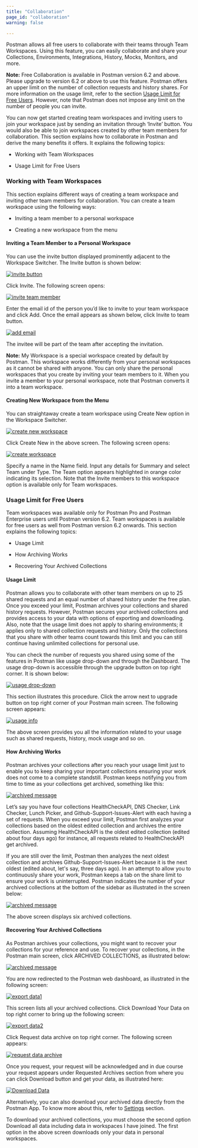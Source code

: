 ```yaml
---
title: "Collaboration"
page_id: "collaboration"
warning: false

---
```

Postman allows all free users to collaborate with their teams through Team Workspaces. Using this feature, you can easily collaborate and share your Collections, Environments, Integrations, History, Mocks, Monitors, and more. 

**Note:**  Free Collaboration is available in Postman version 6.2 and above. Please upgrade to version 6.2 or above to use this feature. Postman offers an upper limit on the number of collection requests and history shares. For more information on the usage limit, refer to the section [Usage Limit for Free Users](#usage-limit-for-free-users). However, note that Postman does not impose any limit on the number of people you can invite. 

You can now get started creating team workspaces and inviting users to join your workspace just by sending an invitation through ‘Invite’ button. You would also be able to join workspaces created by other team members for collaboration. This section explains how to collaborate in Postman and derive the many benefits it offers. It explains the following topics: 

* Working with Team Workspaces 

* Usage Limit for Free Users

### Working with Team Workspaces

This section explains different ways of creating a team workspace and inviting other team members for collaboration. You can create a team workspace using the following ways:

* Inviting a team member to a personal workspace

* Creating a new workspace from the menu

#### Inviting a Team Member to a Personal Workspace

You can use the invite button displayed prominently adjacent to the Workspace Switcher. The Invite button is shown below: 

[![invite button](https://s3.amazonaws.com/postman-static-getpostman-com/postman-docs/Invite-Button.png)](https://s3.amazonaws.com/postman-static-getpostman-com/postman-docs/Invite-Button.png)

Click Invite. The following screen opens:

[![invite team member](https://s3.amazonaws.com/postman-static-getpostman-com/postman-docs/InvitetoTeam1.png)](https://s3.amazonaws.com/postman-static-getpostman-com/postman-docs/InvitetoTeam1.png)
 

Enter the email id of the person you’d like to invite to your team workspace and click Add. Once the email appears as shown below, click Invite to team button. 

[![add email](https://s3.amazonaws.com/postman-static-getpostman-com/postman-docs/Email_add.png)](https://s3.amazonaws.com/postman-static-getpostman-com/postman-docs/Email_add.png)
 
The invitee will be part of the team after accepting the invitation. 

**Note:** My Workspace is a special workspace created by default by Postman. This workspace works differently from your personal workspaces as it cannot be shared with anyone. You can only share the personal workspaces that you create by inviting your team members to it. When you invite a member to your personal workspace, note that Postman converts it into a team workspace.  

#### **Creating New Workspace from the Menu**

You can straightaway create a team workspace using Create New option in the Workspace Switcher. 

[![create new workspace](https://s3.amazonaws.com/postman-static-getpostman-com/postman-docs/MyWorkspace1.png)](https://s3.amazonaws.com/postman-static-getpostman-com/postman-docs/MyWorkspace1.png)

Click Create New in the above screen. The following screen opens:

[![create workspace](https://s3.amazonaws.com/postman-static-getpostman-com/postman-docs/CreateNewWorkspace.png)](https://s3.amazonaws.com/postman-static-getpostman-com/postman-docs/CreateNewWorkspace.png)
 
Specify a name in the Name field. Input any details for Summary and select Team under Type. The Team option appears highlighted in orange color indicating its selection. Note that the Invite members to this workspace option is available only for Team workspaces. 

### **Usage Limit for Free Users**

Team workspaces was available only for Postman Pro and Postman Enterprise users until Postman version 6.2. Team workspaces is available for free users as well from Postman version 6.2 onwards. This section explains the following topics: 

* Usage Limit

* How Archiving Works

* Recovering Your Archived Collections

#### **Usage Limit**

Postman allows you to collaborate with other team members on up to 25 shared requests and an equal number of shared history under the free plan. Once you exceed your limit, Postman archives your collections and shared history requests. However, Postman secures your archived collections and provides access to your data with options of exporting and downloading. Also, note that the usage limit does not apply to sharing environments; it applies only to shared collection requests and history. Only the collections that you share with other teams count towards this limit and you can still continue having unlimited collections for personal use. 

You can check the number of requests you shared using some of the features in Postman like usage drop-down and through the Dashboard. The usage drop-down is accessible through the upgrade button on top right corner. It is shown below:

[![usage drop-down](https://s3.amazonaws.com/postman-static-getpostman-com/postman-docs/Usage+drop-down.png)](https://s3.amazonaws.com/postman-static-getpostman-com/postman-docs/Usage+drop-down.png)

This section illustrates this procedure. Click the arrow next to upgrade button on top right corner of your Postman main screen. The following screen appears:

[![usage info](https://s3.amazonaws.com/postman-static-getpostman-com/postman-docs/UsageInfo1.png)](https://s3.amazonaws.com/postman-static-getpostman-com/postman-docs/UsageInfo1.png)
 
The above screen provides you all the information related to your usage such as shared requests, history, mock usage and so on. 

#### **How Archiving Works**

 Postman archives your collections after you reach your usage limit just to enable you to keep sharing your important collections ensuring your work does not come to a complete standstill. Postman keeps notifying you from time to time as your collections get archived, something like this: 

[![archived message](https://s3.amazonaws.com/postman-static-getpostman-com/postman-docs/ArchiveMsg1.png)](https://s3.amazonaws.com/postman-static-getpostman-com/postman-docs/ArchiveMsg1.png)  

Let’s say you have four collections HealthCheckAPI, DNS Checker, Link Checker, Lunch Picker, and Github-Support-Issues-Alert with each having a set of requests. When you exceed your limit, Postman first analyzes your collections based on the oldest edited collection and archives the entire collection. Assuming HealthCheckAPI is the oldest edited collection (edited about four days ago) for instance, all requests related to HealthCheckAPI get archived. 

If you are still over the limit, Postman then analyzes the next oldest collection and archives Github-Support-Issues-Alert because it is the next oldest (edited about, let's say, three days ago). In an attempt to allow you to continuously share your work, Postman keeps a tab on the share limit to ensure your work is uninterrupted. Postman indicates the number of your archived collections at the bottom of the sidebar as illustrated in the screen below: 

[![archived message](https://s3.amazonaws.com/postman-static-getpostman-com/postman-docs/ArchiveMsg2.png)](https://s3.amazonaws.com/postman-static-getpostman-com/postman-docs/ArchiveMsg2.png)  

The above screen displays six archived collections. 

#### **Recovering Your Archived Collections**

As Postman archives your collections, you might want to recover your collections for your reference and use. To recover your collections, in the Postman main screen, click ARCHIVED COLLECTIONS, as illustrated below:

[![archived message](https://s3.amazonaws.com/postman-static-getpostman-com/postman-docs/ArchiveMsg2.png)](https://s3.amazonaws.com/postman-static-getpostman-com/postman-docs/ArchiveMsg2.png)  

You are now redirected to the Postman web dashboard, as illustrated in the following screen:

[![export data1](https://s3.amazonaws.com/postman-static-getpostman-com/postman-docs/Recovering_ArchivedCol1.png)](https://s3.amazonaws.com/postman-static-getpostman-com/postman-docs/Recovering_ArchivedCol1.png)
 
This screen lists all your archived collections. Click Download Your Data on top right corner to bring up the following screen: 

[![export data2](https://s3.amazonaws.com/postman-static-getpostman-com/postman-docs/Recovering_ArchivedCol2.png)](https://s3.amazonaws.com/postman-static-getpostman-com/postman-docs/Recovering_ArchivedCol2.png)

Click Request data archive on top right corner. The following screen appears:

[![request data archive](https://s3.amazonaws.com/postman-static-getpostman-com/postman-docs/Req_Data_Archive1.png)](https://s3.amazonaws.com/postman-static-getpostman-com/postman-docs/Req_Data_Archive1.png)  

Once you request, your request will be acknowledged and in due course your request appears under Requested Archives section from where you can click Download button and get your data, as illustrated here: 

[![Download Data](https://s3.amazonaws.com/postman-static-getpostman-com/postman-docs/Download_data1.png)](https://s3.amazonaws.com/postman-static-getpostman-com/postman-docs/Download_data1.png) 

Alternatively, you can also download your archived data directly from the Postman App. To know more about this, refer to [Settings](/docs/v6/postman/launching_postman/settings) section.
 
To download your archived collections, you must choose the second option Download all data including data in workspaces I have joined. The first option in the above screen downloads only your data in personal workspaces. 
